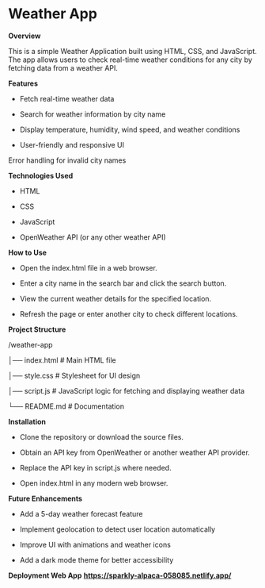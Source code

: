 # Weather App

**Overview**

This is a simple Weather Application built using HTML, CSS, and JavaScript. The app allows users to check real-time weather conditions for any city by fetching data from a weather API.

**Features**

* Fetch real-time weather data

* Search for weather information by city name

* Display temperature, humidity, wind speed, and weather conditions

* User-friendly and responsive UI

Error handling for invalid city names

**Technologies Used**

* HTML

* CSS

* JavaScript

* OpenWeather API (or any other weather API)

**How to Use**

* Open the index.html file in a web browser.

* Enter a city name in the search bar and click the search button.

* View the current weather details for the specified location.

* Refresh the page or enter another city to check different locations.

**Project Structure**

/weather-app

│── index.html   # Main HTML file

│── style.css    # Stylesheet for UI design

│── script.js    # JavaScript logic for fetching and displaying weather data

└── README.md    # Documentation

**Installation**

* Clone the repository or download the source files.

* Obtain an API key from OpenWeather or another weather API provider.

* Replace the API key in script.js where needed.

* Open index.html in any modern web browser.

**Future Enhancements**

* Add a 5-day weather forecast feature

* Implement geolocation to detect user location automatically

* Improve UI with animations and weather icons

* Add a dark mode theme for better accessibility

**Deployment Web App**
**https://sparkly-alpaca-058085.netlify.app/**
